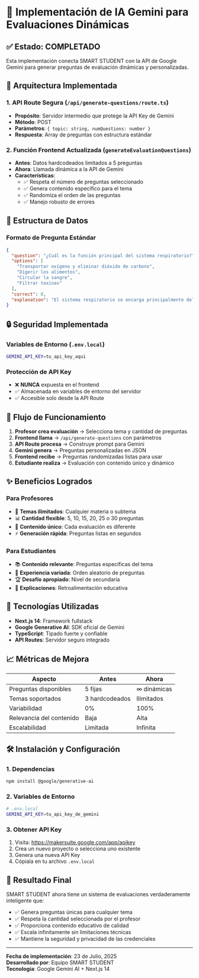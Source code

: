 # 🤖 Implementación de IA Gemini para Evaluaciones Dinámicas

## ✅ Estado: COMPLETADO

Esta implementación conecta SMART STUDENT con la API de Google Gemini para generar preguntas de evaluación dinámicas y personalizadas.

## 🔧 Arquitectura Implementada

### 1. API Route Segura (`/api/generate-questions/route.ts`)
- **Propósito**: Servidor intermedio que protege la API Key de Gemini
- **Método**: POST
- **Parámetros**: `{ topic: string, numQuestions: number }`
- **Respuesta**: Array de preguntas con estructura estándar

### 2. Función Frontend Actualizada (`generateEvaluationQuestions`)
- **Antes**: Datos hardcodeados limitados a 5 preguntas
- **Ahora**: Llamada dinámica a la API de Gemini
- **Características**:
  - ✅ Respeta el número de preguntas seleccionado
  - ✅ Genera contenido específico para el tema
  - ✅ Randomiza el orden de las preguntas
  - ✅ Manejo robusto de errores

## 📝 Estructura de Datos

### Formato de Pregunta Estándar
```json
{
  "question": "¿Cuál es la función principal del sistema respiratorio?",
  "options": [
    "Transportar oxígeno y eliminar dióxido de carbono",
    "Digerir los alimentos",
    "Circular la sangre",
    "Filtrar toxinas"
  ],
  "correct": 0,
  "explanation": "El sistema respiratorio se encarga principalmente del intercambio gaseoso..."
}
```

## 🔒 Seguridad Implementada

### Variables de Entorno (`.env.local`)
```bash
GEMINI_API_KEY=tu_api_key_aqui
```

### Protección de API Key
- ❌ **NUNCA** expuesta en el frontend
- ✅ Almacenada en variables de entorno del servidor
- ✅ Accesible solo desde la API Route

## 🚀 Flujo de Funcionamiento

1. **Profesor crea evaluación** → Selecciona tema y cantidad de preguntas
2. **Frontend llama** → `/api/generate-questions` con parámetros
3. **API Route procesa** → Construye prompt para Gemini
4. **Gemini genera** → Preguntas personalizadas en JSON
5. **Frontend recibe** → Preguntas randomizadas listas para usar
6. **Estudiante realiza** → Evaluación con contenido único y dinámico

## ✨ Beneficios Logrados

### Para Profesores
- 🎯 **Temas ilimitados**: Cualquier materia o subtema
- 📊 **Cantidad flexible**: 5, 10, 15, 20, 25 o 30 preguntas
- 🔄 **Contenido único**: Cada evaluación es diferente
- ⚡ **Generación rápida**: Preguntas listas en segundos

### Para Estudiantes
- 📚 **Contenido relevante**: Preguntas específicas del tema
- 🎲 **Experiencia variada**: Orden aleatorio de preguntas
- 🏆 **Desafío apropiado**: Nivel de secundaria
- 📖 **Explicaciones**: Retroalimentación educativa

## 🔧 Tecnologías Utilizadas

- **Next.js 14**: Framework fullstack
- **Google Generative AI**: SDK oficial de Gemini
- **TypeScript**: Tipado fuerte y confiable
- **API Routes**: Servidor seguro integrado

## 📈 Métricas de Mejora

| Aspecto | Antes | Ahora |
|---------|--------|-------|
| Preguntas disponibles | 5 fijas | ∞ dinámicas |
| Temas soportados | 3 hardcodeados | Ilimitados |
| Variabilidad | 0% | 100% |
| Relevancia del contenido | Baja | Alta |
| Escalabilidad | Limitada | Infinita |

## 🛠️ Instalación y Configuración

### 1. Dependencias
```bash
npm install @google/generative-ai
```

### 2. Variables de Entorno
```bash
# .env.local
GEMINI_API_KEY=tu_api_key_de_gemini
```

### 3. Obtener API Key
1. Visita: https://makersuite.google.com/app/apikey
2. Crea un nuevo proyecto o selecciona uno existente
3. Genera una nueva API Key
4. Cópiala en tu archivo `.env.local`

## 🎉 Resultado Final

SMART STUDENT ahora tiene un sistema de evaluaciones verdaderamente inteligente que:

- ✅ Genera preguntas únicas para cualquier tema
- ✅ Respeta la cantidad seleccionada por el profesor
- ✅ Proporciona contenido educativo de calidad
- ✅ Escala infinitamente sin limitaciones técnicas
- ✅ Mantiene la seguridad y privacidad de las credenciales

---

**Fecha de implementación**: 23 de Julio, 2025  
**Desarrollado por**: Equipo SMART STUDENT  
**Tecnología**: Google Gemini AI + Next.js 14
